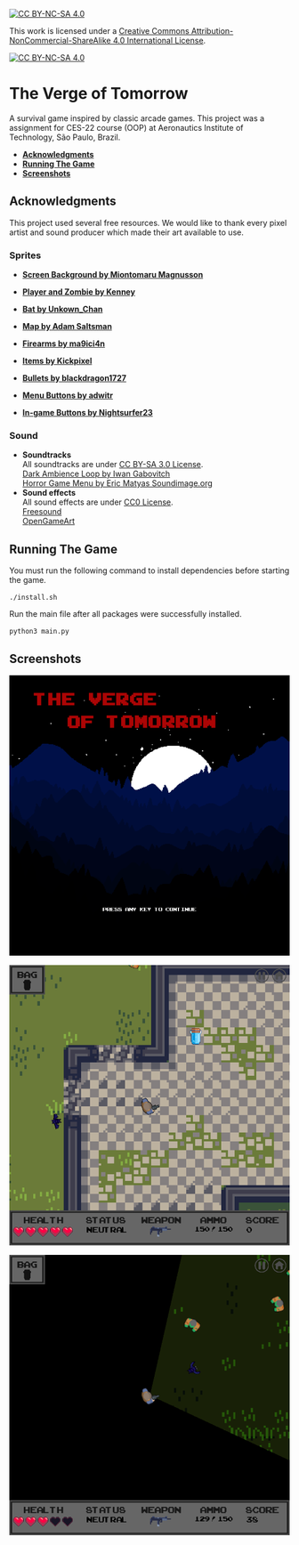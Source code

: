 [![CC BY-NC-SA 4.0][cc-by-nc-sa-shield]][cc-by-nc-sa]

This work is licensed under a
[Creative Commons Attribution-NonCommercial-ShareAlike 4.0 International License][cc-by-nc-sa].

[![CC BY-NC-SA 4.0][cc-by-nc-sa-image]][cc-by-nc-sa]

[cc-by-nc-sa]: http://creativecommons.org/licenses/by-nc-sa/4.0/
[cc-by-nc-sa-image]: https://licensebuttons.net/l/by-nc-sa/4.0/88x31.png
[cc-by-nc-sa-shield]: https://img.shields.io/badge/License-CC%20BY--NC--SA%204.0-lightgrey.svg
# The Verge of Tomorrow
A survival game inspired by classic arcade games. This project was a assignment for CES-22 course (OOP) at Aeronautics Institute of Technology, São Paulo, Brazil.

- [**Acknowledgments**](#acknowledgments)
- [**Running The Game**](#running-the-game)
- [**Screenshots**](#screenshots)

## Acknowledgments
This project used several free resources. We would like to thank every
pixel artist and sound producer which made their art available to use.

### Sprites

* [**Screen Background by Miontomaru Magnusson**](https://miontomaru.itch.io/mountain-range-parallax-background) <br/>

* [**Player and Zombie by Kenney**](https://www.kenney.nl/assets/topdown-shooter) <br/>

* [**Bat by Unkown_Chan**](https://opengameart.org/content/2d-bat-sprites) <br/>

* [**Map by Adam Saltsman**](https://adamatomic.itch.io/jawbreaker) <br/>

* [**Firearms by ma9ici4n**](https://ma9ici4n.itch.io/ma9ici4nweaponpack) <br/>

* [**Items by Kickpixel**](https://kickpixel.itch.io/50fantasyicons) <br/>

* [**Bullets by blackdragon1727**](https://blackdragon1727.itch.io/pixel-bullet-16x16) <br/>

* [**Menu Buttons by adwitr**](https://adwitr.itch.io/button-asset-pack) <br/>

* [**In-game Buttons by Nightsurfer23**](https://opengameart.org/content/simple-menu-icons)

### Sound

* **Soundtracks** <br/>
All soundtracks are under [CC BY-SA 3.0 License](https://creativecommons.org/licenses/by-sa/3.0/). <br/>
[Dark Ambience Loop by Iwan Gabovitch](https://opengameart.org/content/dark-ambience-loop)<br/>
[Horror Game Menu by Eric Matyas Soundimage.org](https://opengameart.org/content/horror-game-menu) <br/>
* **Sound effects** <br/>
All sound effects are under [CC0 License](https://creativecommons.org/share-your-work/public-domain/cc0/). <br/>
[Freesound](https://freesound.org/) <br/>
[OpenGameArt](https://opengameart.org/)

## Running The Game
You must run the following command to install dependencies before starting the game. <br/>
    
    ./install.sh

Run the main file after all packages were successfully installed.

    python3 main.py

## Screenshots
![Title screen](/screenshots/title.png?raw=true "Title screen")

![Day](/screenshots/day.png?raw=true "Day")

![Night](/screenshots/night.png?raw=true "Night")
